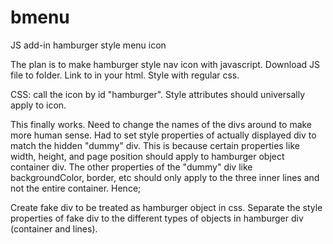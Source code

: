 # bmenu
 JS add-in hamburger style menu icon

The plan is to make hamburger style nav icon with javascript. Download JS file to folder. Link to in your html. Style with regular css.

CSS: call the icon by id "hamburger". Style attributes should universally apply to icon.

This finally works. Need to change the names of the divs around to make more human sense. Had to set style properties of actually displayed div to match the hidden "dummy" div. This is because certain properties like width, height, and page position should apply to hamburger object container div. The other properties of the "dummy" div like backgroundColor, border, etc should only apply to the three inner lines and not the entire container. Hence;

Create fake div to be treated as hamburger object in css. Separate the style properties of fake div to the different types of objects in hamburger div (container and lines).
